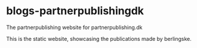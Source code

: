 # blogs-partnerpublishingdk
The partnerpublishing website for partnerpublishing.dk

This is the static website, showcasing the publications made by berlingske.
